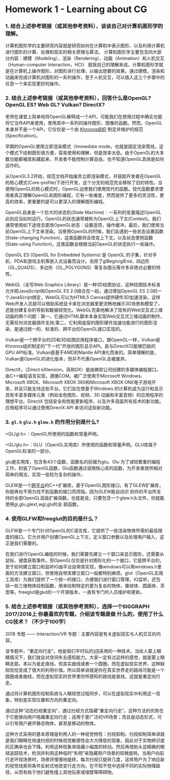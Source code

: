 # Homework 1 - Learning about CG 

### 1. 结合上述参考链接（或其他参考资料），谈谈自己对计算机图形学的理解。

计算机图形学的主要研究内容就是研究如何在计算机中表示图形、以及利用计算机进行图形的计算、处理和现实的相关原理与算法。
计算机图形学主要包含四大部分内容：建模（Modeling）、渲染（Rendering）、动画（Animation）和人机交互（Human-computer Interaction，HCI）
就我自己的理解来说，计算机图形学就是在计算机上操作图形，对图形进行处理，以输出想要的效果。通过建模，渲染和动画来完成计算机对图形的一系列操作，至于人机交互，可以插入这三个步骤中的任意一个来实现更好的操作。

### 2. 结合上述参考链接（或其他参考资料），回答什么是OpenGL? OpenGL ES? Web GL? Vulkan? DirectX?
老师在课堂上简单地将OpenGL解释成一个API，可能我们在使用过程中确实也能将它当作API来使用，使用其中一系列的操作图形、图像的函数。然而，OpenGL本身并不是一个API，它仅仅是一个由 [Khronos组织](http://www.khronos.org/) 制定并维护的规范(Specification)。

早期的OpenGL使用立即渲染模式（Immediate mode，也就是固定渲染管线，这个模式下绘制图形很方便，容易使用和理解，但是效率太低。由于OpenGL的大多数功能都被库影藏起来，开发者不能控制计算自由，也不知道OpenGL具体是如何运作的。

从OpenGL3.2开始，规范文档开始废弃立即渲染模式，并鼓励开发者在OpenGL的核心模式(Core-profile)下进行开发，这个分支的规范完全移除了旧的特性。当使用OpenGL的核心模式时，OpenGL迫使我们使用现代的函数。现代函数要求使用者真正理解OpenGL和图形编程，它有一些难度，然而提供了更多的灵活性，更高的效率，更重要的是可以更深入的理解图形编程。

OpenGL自身是一个巨大的状态机(State Machine)：一系列的变量描述OpenGL此刻应当如何运行。OpenGL的状态通常被称为OpenGL上下文(Context)。我们通常使用如下途径去更改OpenGL状态：设置选项，操作缓冲。最后，我们使用当前OpenGL上下文来渲染。当使用OpenGL的时候，我们会遇到一些状态设置函数(State-changing Function)，这类函数将会改变上下文。以及状态使用函数(State-using Function)，这类函数会根据当前OpenGL的状态执行一些操作。

OpenGL ES (OpenGL for Embedded Systems) 是 OpenGL 的子集，针对手机、PDA和游戏主机等嵌入式设备而设计。去除了glBegin/glEnd，四边形（GL_QUADS）、多边形（GL_POLYGONS）等复杂图元等许多非绝对必要的特性。

WebGL（全写Web Graphics Library）是一种3D绘图协议，这种绘图技术标准允许把JavaScript和OpenGL ES 2.0结合在一起，通过增加OpenGL ES 2.0的一个JavaScript绑定，WebGL可以为HTML5 Canvas提供硬件3D加速渲染，这样Web开发人员就可以借助系统显卡来在浏览器里更流畅地展示3D场景和模型了，还能创建复杂的导航和数据视觉化。WebGL完美地解决了现有的Web交互式三维动画的两个问题：第一，它通过HTML脚本本身实现Web交互式三维动画的制作，无需任何浏览器插件支持;第二，它利用底层的图形硬件加速功能进行的图形渲染，是通过统一的、标准的、跨平台的OpenGL接口实现的。

Vulkan是一个跨平台的2D和3D绘图应用程序接口，跟OpenGL一样，Vulkan是Khronos组织制定的“下一代”开放的图形显示API。是与DirectX12能够匹敌的GPU API标准。Vulkan是基于AMD的Mantle API演化而来的。简单理解的是，Vulkan是OpenGL的进化版本，但并不代表OpenGL会被废弃。

DirectX，（Direct eXtension，简称DX）是由微软公司创建的多媒体编程接口。由C++编程语言实现，遵循COM。被广泛使用于Microsoft Windows、Microsoft XBOX、Microsoft XBOX 360和Microsoft XBOX ONE电子游戏开发，并且只能支持这些平台。它们旨在使基于Windows 的计算机成为运行和显示具有丰富多媒体元素（例如全色图形、视频、3D 动画和丰富音频）的应用程序的理想平台。DirectX 包括安全和性能更新程序，以及许多涵盖所有技术的新功能。应用程序可以通过使用DirectX API 来访问这些新功能。



### 3. `gl.h` `glu.h` `glew.h` 的作用分别是什么?

<GL/gl.h>：OpenGL所使用的函数和常量声明。

<GL/glu.h>：GLU（OpenGL实用库）所使用的函数和常量声明。GLU库属于OpenGL标准的一部分。

glu是实用库，包含有43个函数，函数名的前缀为glu。Glu 为了减轻繁重的编程工作，封装了OpenGL函数，Glu函数通过调用核心库的函数，为开发者提供相对简单的用法，实现一些较为复杂的操作。

GLEW是一个[跨平台](https://www.baidu.com/s?wd=%E8%B7%A8%E5%B9%B3%E5%8F%B0&tn=24004469_oem_dg&rsv_dl=gh_pl_sl_csd)的C++扩展库，基于OpenGL图形接口。有了GLEW扩展库，你就再也不用为找不到函数的接口而烦恼，因为GLEW能自动识 别你的平台所支持的全部OpenGL高级扩展涵数。也就是说，只要包含一个glew.h头文件，你就能使用gl,glu,glext,wgl,glx的全 部函数。



### 4. 使用GLFW和freeglut的目的是什么？

GLFW是一个专门针对OpenGL的C语言库，它提供了一些渲染物体所需的最低限度的接口。它允许用户创建OpenGL上下文，定义窗口参数以及处理用户输入，这正是我们需要的。

在我们进行OpenGL编程的时候，我们需要先建立一个窗口来显示图形，还需要从鼠标、键盘获取事件。但OpenGL仅仅是针对图形化的一个接口，它是跨平台的，至于如何建立窗口和监听IO由平台自带库实现，像windows可以用windows.h里面的方法建立窗口，但使用自带库建立窗口一般都特别麻烦。glut（OpenGL实用工具库）为我们提供了一个统一的接口，方便我们进行窗口管理，IO监听，还包括一些三维物体绘制函数，用来绘制特定的更为复杂的物体，像球体、圆面体、茶壶等。freeglut是glut的一个开源版本，一直有专门的人员维护和更新。

### 5. 结合上述参考链接（或其他参考资料），选择一个SIGGRAPH 2017/2018上 你最喜欢的专题，介绍该专题是做 什么的，使用了什么CG技术？（不少于100字）

2018 专题 —— Interaction/VR 专题：主要内容是有关虚拟现实与人机交互的内容。

该专题中，“重定向行走”。他是我们平时玩的[VR](https://www.vrzy.com/)采用的一种技术。当给人蒙上眼睛情况下，我们就会对空间失去感知能力。大家一定有过这样的感觉，就是蒙上眼睛走路，本以为是走直线，但其实曲线或者一个圆圈。而在虚拟现实世界，这种缺陷恰恰变成了很大的利用价值。所以简单讲就是你在真实世界走的路线可能是一个圆圈或者曲线，而在虚拟现实的世界里你所感知的路线是直线，这就是重定向行走。

通过将计算机图形绘制系统与人眼视觉过程同步，可以在虚拟现实中利用这一现象，特别是实现位置和方向的重定向。

通过这种“动态扫视重定向”，通过扫视方式隐藏“重定向行走”。这种方法的优势在于它能够向用户隐藏重定向行走；适用于更广泛的VR场景；而且是动态形式，可以引导用户避开静态物体，甚至是移动的物体。

这种方式采用的基本原理是利用人的一种视觉特性：扫视抑制。扫视抑制简单讲就是我们眼睛在快速扫视的时候视觉敏感性会大大降低的现象，因此对于实物辨识度的正确率也会下降。利用这种现象来隐藏小幅度的转动。然后再借助头显精确的眼球追踪技术，检测并利用这种临时“失明”来隐藏用户场景的轻微旋转。当用户向前行走环视场景时，场景将慢慢地旋转，每次扫视只旋转几度，这样用户为了响应新的视觉线索将条件反射式地改变行走方向，在不知不觉中选择不同的实际物理路径，从而有助于他们避免撞上其他玩家或墙壁等障碍物。



